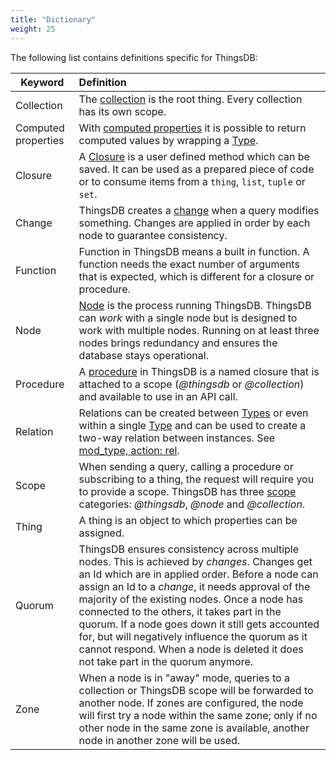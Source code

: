 ```yaml
---
title: "Dictionary"
weight: 25
---
```


The following list contains definitions specific for ThingsDB:

Keyword | Definition
------ | :----------
Collection |The [collection](../collections) is the root thing. Every collection has its own scope.
Computed properties |With [computed properties](../../data-types/wtype#computed-properties) it is possible to return computed values by wrapping a [Type](../../overview/type).
Closure |A [Closure](../../data-types/closure) is a user defined method which can be saved. It can be used as a prepared piece of code or to consume items from a `thing`, `list`, `tuple` or `set`.
Change |ThingsDB creates a [change](../changes) when a query modifies something.  Changes are applied in order by each node to guarantee consistency.
Function |Function in ThingsDB means a built in function. A function needs the exact number of arguments that is expected, which is different for a closure or procedure.
Node |[Node](../../node-api) is the process running ThingsDB. ThingsDB can *work* with a single node but is designed to work with multiple nodes. Running on at least three nodes brings redundancy and ensures the database stays operational.
Procedure |A [procedure](../../procedures-api) in ThingsDB is a named closure that is attached to a scope (*@thingsdb* or *@collection*) and available to use in an API call.
Relation | Relations can be created between [Types](../../overview/type) or even within a single [Type](../../overview/type) and can be used to create a two-way relation between instances. See [mod_type, action: rel](../../collection-api/mod_type/rel/).
Scope |When sending a query, calling a procedure or subscribing to a thing, the request will require you to provide a scope. ThingsDB has three [scope](../scopes) categories: *@thingsdb*, *@node* and *@collection*.
Thing |A thing is an object to which properties can be assigned.
Quorum | ThingsDB ensures consistency across multiple nodes. This is achieved by *changes*. Changes get an Id which are in applied order. Before a node can assign an Id to a *change*, it needs approval of the majority of the existing nodes. Once a node has connected to the others, it takes part in the quorum. If a node goes down it still gets accounted for, but will negatively influence the quorum as it cannot respond. When a node is deleted it does not take part in the quorum anymore.
Zone | When a node is in "away" mode, queries to a collection or ThingsDB scope will be forwarded to another node. If zones are configured, the node will first try a node within the same zone; only if no other node in the same zone is available, another node in another zone will be used.

